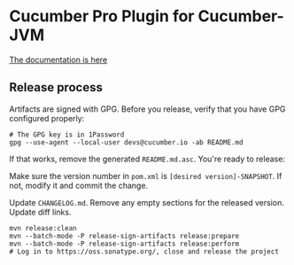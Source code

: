 # Cucumber Pro Plugin for Cucumber-JVM

[The documentation is here](https://app.cucumber.pro/projects/cucumber-pro-plugin-jvm)

## Release process

Artifacts are signed with GPG. Before you release, verify that you have
GPG configured properly:

    # The GPG key is in 1Password
    gpg --use-agent --local-user devs@cucumber.io -ab README.md

If that works, remove the generated `README.md.asc`. You're ready to release:

Make sure the version number in `pom.xml` is `[desired version]-SNAPSHOT`. If not,
modify it and commit the change.

Update `CHANGELOG.md`. Remove any empty sections for the released version. Update diff links.

    mvn release:clean
    mvn --batch-mode -P release-sign-artifacts release:prepare
    mvn --batch-mode -P release-sign-artifacts release:perform
    # Log in to https://oss.sonatype.org/, close and release the project
